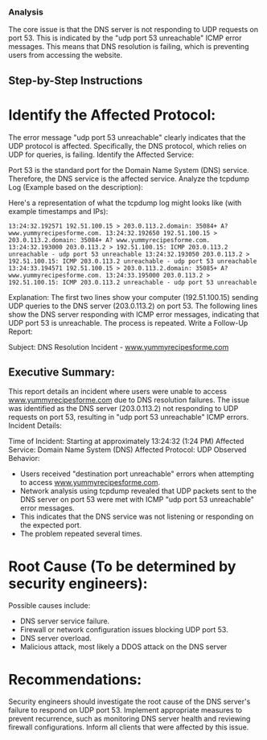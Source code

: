 ### Analysis

The core issue is that the DNS server is not responding to UDP requests on port 53. This is indicated by the "udp port 53 unreachable" ICMP error messages. This means that DNS resolution is failing, which is preventing users from accessing the website.

## Step-by-Step Instructions

# Identify the Affected Protocol:

The error message "udp port 53 unreachable" clearly indicates that the UDP protocol is affected. Specifically, the DNS protocol, which relies on UDP for queries, is failing. Identify the Affected Service:

Port 53 is the standard port for the Domain Name System (DNS) service. Therefore, the DNS service is the affected service. Analyze the tcpdump Log (Example based on the description):

Here's a representation of what the tcpdump log might looks like (with example timestamps and IPs):

`13:24:32.192571 192.51.100.15 > 203.0.113.2.domain: 35084+ A? www.yummyrecipesforme.com.
13:24:32.192650 192.51.100.15 > 203.0.113.2.domain: 35084+ A? www.yummyrecipesforme.com.
13:24:32.193000 203.0.113.2 > 192.51.100.15: ICMP 203.0.113.2 unreachable - udp port 53 unreachable
13:24:32.193050 203.0.113.2 > 192.51.100.15: ICMP 203.0.113.2 unreachable - udp port 53 unreachable
13:24:33.194571 192.51.100.15 > 203.0.113.2.domain: 35085+ A? www.yummyrecipesforme.com.
13:24:33.195000 203.0.113.2 > 192.51.100.15: ICMP 203.0.113.2 unreachable - udp port 53 unreachable`

Explanation:
The first two lines show your computer (192.51.100.15) sending UDP queries to the DNS server (203.0.113.2) on port 53.
The following lines show the DNS server responding with ICMP error messages, indicating that UDP port 53 is unreachable.
The process is repeated.
Write a Follow-Up Report:

Subject: DNS Resolution Incident - www.yummyrecipesforme.com

## Executive Summary:

This report details an incident where users were unable to access www.yummyrecipesforme.com due to DNS resolution failures.
The issue was identified as the DNS server (203.0.113.2) not responding to UDP requests on port 53, resulting in "udp port 53 unreachable" ICMP errors.
Incident Details:

Time of Incident: Starting at approximately 13:24:32 (1:24 PM)
Affected Service: Domain Name System (DNS)
Affected Protocol: UDP
Observed Behavior:
* Users received "destination port unreachable" errors when attempting to access www.yummyrecipesforme.com.
* Network analysis using tcpdump revealed that UDP packets sent to the DNS server on port 53 were met with ICMP "udp port 53 unreachable" error messages.
* This indicates that the DNS service was not listening or responding on the expected port.
* The problem repeated several times.
  
# Root Cause (To be determined by security engineers):

Possible causes include:
* DNS server service failure.
* Firewall or network configuration issues blocking UDP port 53.
* DNS server overload.
* Malicious attack, most likely a DDOS attack on the DNS server
  
# Recommendations:

Security engineers should investigate the root cause of the DNS server's failure to respond on UDP port 53.
Implement appropriate measures to prevent recurrence, such as monitoring DNS server health and reviewing firewall configurations.
Inform all clients that were affected by this issue.
